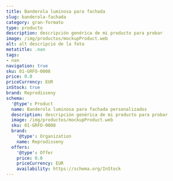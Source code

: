 ```yaml
---
title: Banderola luminosa para fachada
slug: banderola-fachada
category: gran-formato
type: producto
description: descripción genérica de mi producto para probar
image: /img/productos/mockupProduct.web
alt: alt descripció de la foto
metatitle: .nan
tags:
- nan
navigation: true
sku: 01-GRFO-0008
price: 0.0
priceCurrency: EUR
inStock: true
brand: Reprodisseny
schema:
  '@type': Product
  name: Banderola luminosa para fachada personalizados
  description: descripción genérica de mi producto para probar
  image: /img/productos/mockupProduct.web
  sku: 01-GRFO-0008
  brand:
    '@type': Organization
    name: Reprodisseny
  offers:
    '@type': Offer
    price: 0.0
    priceCurrency: EUR
    availability: https://schema.org/InStock
---
```

